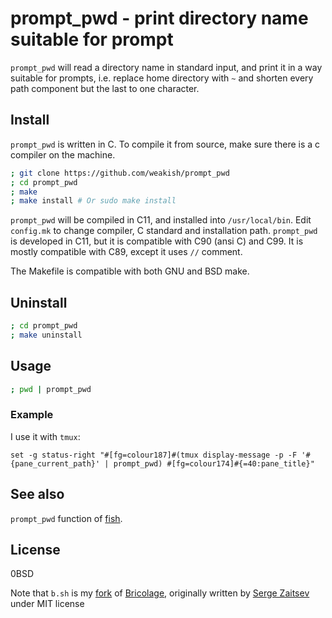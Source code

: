 prompt_pwd - print directory name suitable for prompt
=====================================================

`prompt_pwd` will read a directory name in standard input,
and print it in a way suitable for prompts,
i.e. replace home directory with `~`
and shorten every path component but the last to one character.

Install
-------

`prompt_pwd` is written in C.
To compile it from source, make sure there is a c compiler on the machine.

```sh
; git clone https://github.com/weakish/prompt_pwd
; cd prompt_pwd
; make
; make install # Or sudo make install
```

`prompt_pwd` will be compiled in C11, and installed into `/usr/local/bin`.
Edit `config.mk` to change compiler, C standard and installation path.
`prompt_pwd` is developed in C11, but it is compatible with C90 (ansi C) and C99.
It is mostly compatible with C89, except it uses `//` comment.

The Makefile is compatible with both GNU and BSD make.

Uninstall
----------

```sh
; cd prompt_pwd
; make uninstall
```

Usage
--------

```sh
; pwd | prompt_pwd
```

### Example

I use it with `tmux`:

```
set -g status-right "#[fg=colour187]#(tmux display-message -p -F '#{pane_current_path}' | prompt_pwd) #[fg=colour174]#{=40:pane_title}"
```

See also
--------

`prompt_pwd` function of [fish][].

[fish]: http://fishshell.com/docs/current/commands.html#prompt_pwd

License
-------

0BSD

Note that `b.sh` is my [fork][bfork] of [Bricolage][],
originally written by [Serge Zaitsev][zserge] under MIT license

[bfork]: https://bitbucket.org/weakish/bricolage/
[Bricolage]: https://bitbucket.org/zserge/bricolage
[zserge]: http://zserge.com/